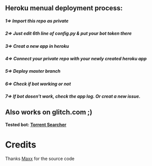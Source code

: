 ## Heroku menual deployment process:
##### 1=> Import this repo as private
##### 2=> Just edit 6th line of config.py & put your bot token there
##### 3=> Creat a new app in heroku
##### 4=> Connect your private repo with your newly created heroku app
##### 5=> Deploy master branch
##### 6=> Check if bot working or not
##### 7=> If bot dosen't work, check the app log. Or creat a new issue.


## Also works on glitch.com ;)
#### Tested bot: [Torrent Searcher](https://t.me/trntsrcbot)


# Credits
Thanks [Maxx](https://t.me/MAXXRlDER) for the source code
